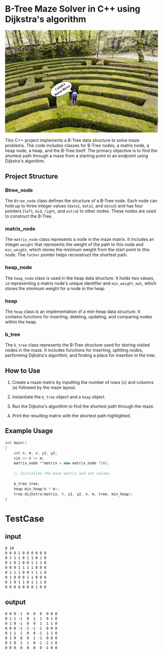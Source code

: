 # B-Tree Maze Solver in C++ using Dijkstra's algorithm
<img src="pic.png" alt="" width="800"/>

This C++ project implements a B-Tree data structure to solve maze problems. The code includes classes for B-Tree nodes, a matrix node, a heap node, a heap, and the B-Tree itself. The primary objective is to find the shortest path through a maze from a starting point to an endpoint using Dijkstra's algorithm.

## Project Structure

### Btree_node

The `Btree_node` class defines the structure of a B-Tree node. Each node can hold up to three integer values (`data1`, `data2`, and `data3`) and has four pointers (`left`, `mid`, `right`, and `extra`) to other nodes. These nodes are used to construct the B-Tree.

### matrix_node

The `matrix_node` class represents a node in the maze matrix. It includes an integer `weight` that represents the weight of the path to this node and `min_weight`, which stores the minimum weight from the start point to this node. The `father` pointer helps reconstruct the shortest path.

### heap_node

The `heap_node` class is used in the heap data structure. It holds two values, `id` representing a matrix node's unique identifier and `min_weight_mat`, which stores the minimum weight for a node in the heap.

### heap

The `heap` class is an implementation of a min-heap data structure. It contains functions for inserting, deleting, updating, and comparing nodes within the heap.

### b_tree

The `b_tree` class represents the B-Tree structure used for storing visited nodes in the maze. It includes functions for inserting, splitting nodes, performing Dijkstra's algorithm, and finding a place for insertion in the tree.

## How to Use

1. Create a maze matrix by inputting the number of rows (`n`) and columns (`m`) followed by the maze layout.

2. Instantiate the `b_tree` object and a `heap` object.

3. Run the Dijkstra's algorithm to find the shortest path through the maze.

4. Print the resulting matrix with the shortest path highlighted.

## Example Usage

```cpp
int main()
{
    int n, m, x, y1, y2;
    cin >> n >> m;
    matrix_node **matrix = new matrix_node *[n];

    // Initialize the maze matrix and set values.

    b_tree tree;
    heap min_heap(n * m);
    tree.dijkstra(matrix, 0, y1, y2, n, m, tree, min_heap);
}
```

# TestCase
## input
```
8 10
0 0 0 1 0 0 0 0 0 0
0 1 1 1 0 1 1 0 1 0
0 1 0 1 0 0 1 1 1 0
0 0 0 1 1 1 1 0 0 0
0 1 1 1 0 0 1 1 1 0
0 1 0 0 0 1 1 0 0 0
0 1 0 1 1 0 1 1 1 0
0 0 0 0 0 0 0 1 0 0
```

## output
```
0 0 0 -1  0  0  0  0 0 0
0 1 1 -1  0  1  1  0 1 0
0 1 0 -1  0  0  1  1 1 0
0 0 0 -1 -1 -1 -1  0 0 0
0 1 1  1  0  0 -1  1 1 0
0 1 0  0  0  1 -1  0 0 0
0 1 0  1  1  0 -1 -1 1 0
0 0 0  0  0  0  0 -1 0 0
```

